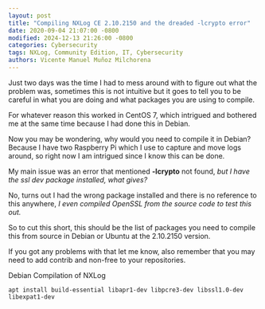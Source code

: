 ```yaml
---
layout: post
title: "Compiling NXLog CE 2.10.2150 and the dreaded -lcrypto error"
date: 2020-09-04 21:07:00 -0800
modified: 2024-12-13 21:26:00 -0800
categories: Cybersecurity
tags: NXLog, Community Edition, IT, Cybersecurity
authors: Vicente Manuel Muñoz Milchorena
---
```


Just two days was the time I had to mess around with to figure out what the 
problem was, sometimes this is not intuitive but it goes to tell you to be 
careful in what you are doing and what packages you are using to compile.

For whatever reason this worked in CentOS 7, which intrigued and bothered me 
at the same time because I had done this in Debian.

Now you may be wondering, why would you need to compile it in Debian? Because 
I have two Raspberry Pi which I use to capture and move logs around, so right 
now I am intrigued since I know this can be done.

My main issue was an error that mentioned **-lcrypto** not found, *but I have the 
ssl dev package installed, what gives?*

No, turns out I had the wrong package installed and there is no reference to 
this anywhere, *I even compiled OpenSSL from the source code to test this out.*

So to cut this short, this should be the list of packages you need to compile 
this from source in Debian or Ubuntu at the 2.10.2150 version.

If you got any problems with that let me know, also remember that you may need 
to add contrib and non-free to your repositories.

Debian Compilation of NXLog

`apt install build-essential libapr1-dev libpcre3-dev libssl1.0-dev libexpat1-dev`
